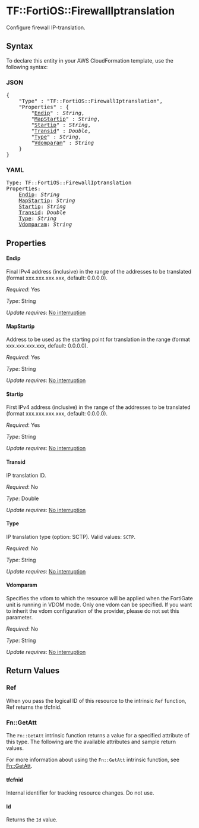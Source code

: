 # TF::FortiOS::FirewallIptranslation

Configure firewall IP-translation.

## Syntax

To declare this entity in your AWS CloudFormation template, use the following syntax:

### JSON

<pre>
{
    "Type" : "TF::FortiOS::FirewallIptranslation",
    "Properties" : {
        "<a href="#endip" title="Endip">Endip</a>" : <i>String</i>,
        "<a href="#mapstartip" title="MapStartip">MapStartip</a>" : <i>String</i>,
        "<a href="#startip" title="Startip">Startip</a>" : <i>String</i>,
        "<a href="#transid" title="Transid">Transid</a>" : <i>Double</i>,
        "<a href="#type" title="Type">Type</a>" : <i>String</i>,
        "<a href="#vdomparam" title="Vdomparam">Vdomparam</a>" : <i>String</i>
    }
}
</pre>

### YAML

<pre>
Type: TF::FortiOS::FirewallIptranslation
Properties:
    <a href="#endip" title="Endip">Endip</a>: <i>String</i>
    <a href="#mapstartip" title="MapStartip">MapStartip</a>: <i>String</i>
    <a href="#startip" title="Startip">Startip</a>: <i>String</i>
    <a href="#transid" title="Transid">Transid</a>: <i>Double</i>
    <a href="#type" title="Type">Type</a>: <i>String</i>
    <a href="#vdomparam" title="Vdomparam">Vdomparam</a>: <i>String</i>
</pre>

## Properties

#### Endip

Final IPv4 address (inclusive) in the range of the addresses to be translated (format xxx.xxx.xxx.xxx, default: 0.0.0.0).

_Required_: Yes

_Type_: String

_Update requires_: [No interruption](https://docs.aws.amazon.com/AWSCloudFormation/latest/UserGuide/using-cfn-updating-stacks-update-behaviors.html#update-no-interrupt)

#### MapStartip

Address to be used as the starting point for translation in the range (format xxx.xxx.xxx.xxx, default: 0.0.0.0).

_Required_: Yes

_Type_: String

_Update requires_: [No interruption](https://docs.aws.amazon.com/AWSCloudFormation/latest/UserGuide/using-cfn-updating-stacks-update-behaviors.html#update-no-interrupt)

#### Startip

First IPv4 address (inclusive) in the range of the addresses to be translated (format xxx.xxx.xxx.xxx, default: 0.0.0.0).

_Required_: Yes

_Type_: String

_Update requires_: [No interruption](https://docs.aws.amazon.com/AWSCloudFormation/latest/UserGuide/using-cfn-updating-stacks-update-behaviors.html#update-no-interrupt)

#### Transid

IP translation ID.

_Required_: No

_Type_: Double

_Update requires_: [No interruption](https://docs.aws.amazon.com/AWSCloudFormation/latest/UserGuide/using-cfn-updating-stacks-update-behaviors.html#update-no-interrupt)

#### Type

IP translation type (option: SCTP). Valid values: `SCTP`.

_Required_: No

_Type_: String

_Update requires_: [No interruption](https://docs.aws.amazon.com/AWSCloudFormation/latest/UserGuide/using-cfn-updating-stacks-update-behaviors.html#update-no-interrupt)

#### Vdomparam

Specifies the vdom to which the resource will be applied when the FortiGate unit is running in VDOM mode. Only one vdom can be specified. If you want to inherit the vdom configuration of the provider, please do not set this parameter.

_Required_: No

_Type_: String

_Update requires_: [No interruption](https://docs.aws.amazon.com/AWSCloudFormation/latest/UserGuide/using-cfn-updating-stacks-update-behaviors.html#update-no-interrupt)

## Return Values

### Ref

When you pass the logical ID of this resource to the intrinsic `Ref` function, Ref returns the tfcfnid.

### Fn::GetAtt

The `Fn::GetAtt` intrinsic function returns a value for a specified attribute of this type. The following are the available attributes and sample return values.

For more information about using the `Fn::GetAtt` intrinsic function, see [Fn::GetAtt](https://docs.aws.amazon.com/AWSCloudFormation/latest/UserGuide/intrinsic-function-reference-getatt.html).

#### tfcfnid

Internal identifier for tracking resource changes. Do not use.

#### Id

Returns the <code>Id</code> value.

